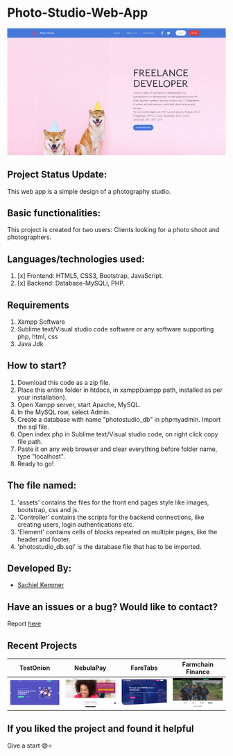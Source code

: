 # Photo-Studio-Web-App 
![Product Gif](https://github.com/kemmersachiel/Photo-Studio-Web-App/blob/Photo-Studio-Web-App/assets/images/bg.png)
## Project Status Update:
This web app is a simple design of a photography studio.

## Basic functionalities:
This project is created for two users: Clients looking for a photo shoot and photographers.
 
## Languages/technologies used:
1. [x] Frontend: HTML5, CSS3, Bootstrap, JavaScript.
2. [x] Backend: Database-MySQLi, PHP.

## Requirements
1. Xampp Software
2. Sublime text/Visual studio code software or any software supporting php, html, css
3. Java Jdk

## How to start?
1. Download this code as a zip file.
2. Place this entire folder in htdocs, in xampp(xampp path, installed as per your installation). 
3. Open Xampp server, start Apache, MySQL.
4. In the MySQL row, select Admin.
5. Create a database with name "photostudio_db" in phpmyadmin. Import the sql file.
6. Open index.php in Sublime text/Visual studio code, on right click copy file path.
7. Paste it on any web browser and clear everything before folder name, type "localhost".
8. Ready to go!
 
## The file named:
1. 'assets' contains the files for the front end pages style like images, bootstrap, css and js.
2. 'Controller' contains the scripts for the backend connections, like creating users, login authentications etc.
3. 'Element' contains cells of blocks repeated on multiple pages, like the header and footer.
4. 'photostudio_db.sql' is the database file that has to be imported.

## Developed By:
- [Sachiel Kemmer](https://github.com/kemmersachiel/)

## Have an issues or a bug? Would like to contact?
Report [here](https://github.com/kemmersachiel/Photo-Studio-Web-App/issues)

## Recent Projects

| TestOnion | NebulaPay | FareTabs | Farmchain Finance |
| --- | --- | --- | --- |
| [![Testonion](https://github.com/kemmersachiel/Photo-Studio-Web-App/blob/Photo-Studio-Web-App/assets/images/testonion.png)](https://testonion.com) | [![NebulaPay](https://github.com/kemmersachiel/Photo-Studio-Web-App/blob/Photo-Studio-Web-App/assets/images/nebulapay.png)](https://nebulapay.com) | ![FareTabs](https://github.com/kemmersachiel/Photo-Studio-Web-App/blob/Photo-Studio-Web-App/assets/images/faretabs.png) | ![Farmchain Finance](https://github.com/kemmersachiel/Photo-Studio-Web-App/blob/Photo-Studio-Web-App/assets/images/farmchainfinance.png)


## If you liked the project and found it helpful
Give a start 😄:star:

